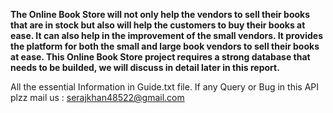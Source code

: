 <b>The Online Book Store will not only help the vendors to sell their books that are in stock but also will help the customers to buy their books at ease. It can also help in the improvement of the small vendors. It provides the platform for both the small and large book vendors to sell their books at ease. This Online Book Store project requires a strong database that needs to be builded, we will discuss in detail later in this report.</b>

All the essential Information in Guide.txt file. If any Query or Bug in this API plzz mail us : serajkhan48522@gmail.com

